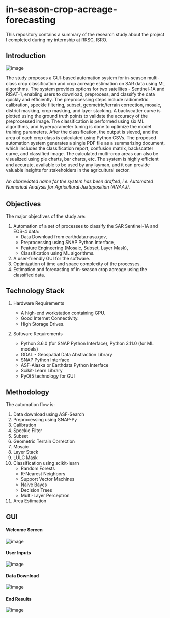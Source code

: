 # in-season-crop-acreage-forecasting
This repository contains a summary of the research study about the project I completed during my internship at RRSC, ISRO.

## Introduction
![image](https://github.com/aggarwalradhika29/in-season-crop-acreage-forecasting/assets/91591831/d7a2be5c-7b30-4e62-ae01-b575c296acb4)

The study proposes a GUI-based automation system for in-season multi-class crop classification and crop acreage estimation on SAR data using ML algorithms. The system provides options for two satellites - Sentinel-1A and RISAT-1, enabling users to download, preprocess, and classify the data quickly and efficiently. The preprocessing steps include radiometric calibration, speckle filtering, subset, geometric/terrain correction, mosaic, district masking, crop masking, and layer stacking. A backscatter curve is plotted using the ground truth points to validate the accuracy of the preprocessed image. The classification is performed using six ML algorithms, and hyperparameter tuning is done to optimize the model training parameters. After the classification, the output is sieved, and the area of each crop class is calculated using Python CSVs. The proposed automation system generates a single PDF file as a summarizing document, which includes the classification report, confusion matrix, backscatter curve, and classified image. The calculated multi-crop areas can also be visualized using pie charts, bar charts, etc. The system is highly efficient and accurate, available to be used by any layman, and it can provide valuable insights for stakeholders in the agricultural sector.

###### An abbreviated name for the system has been drafted, i.e. Automated Numerical Analysis for Agricultural Juxtaposition (ANAAJ).

## Objectives
The major objectives of the study are:
1.	Automation of a set of processes to classify the SAR Sentinel-1A and EOS-4 data:
      - Data Download from earthdata.nasa.gov,
      - Preprocessing using SNAP Python Interface,
      - Feature Engineering (Mosaic, Subset, Layer Mask),
      - Classification using ML algorithms.
2.	A user-friendly GUI for the software.
3.	Optimization of time and space complexity of the processes.
4.	Estimation and forecasting of in-season crop acreage using the classified data.

## Technology Stack
1.	Hardware Requirements
      - A high-end workstation containing GPU.
      - Good Internet Connectivity.
      - High Storage Drives.
        
2.	Software Requirements
      - Python 3.6.0 (for SNAP Python Interface), Python 3.11.0 (for ML models)
      - GDAL - Geospatial Data Abstraction Library
      - SNAP Python Interface
      - ASF-Alaska or Earthdata Python Interface
      - Scikit-Learn Library
      - PyQt5 technology for GUI

## Methodology
The automation flow is:
1.	Data download using ASF-Search
2.	Preprocessing using SNAP-Py
3.	Calibration
4.	Speckle Filter
5.	Subset
6.	Geometric Terrain Correction
7.	Mosaic
8.	Layer Stack
9.	LULC Mask
10.	Classification using scikit-learn
      - Random Forests
      - K-Nearest Neighbors
      - Support Vector Machines
      - Naive Bayes
      - Decision Trees
      - Multi-Layer Perceptron
12.	Area Estimation

## GUI
#### Welcome Screen
![image](https://github.com/aggarwalradhika29/in-season-crop-acreage-forecasting/assets/91591831/bf08e8a0-9780-4819-ad43-3e35f7e411d6)

#### User Inputs
![image](https://github.com/aggarwalradhika29/in-season-crop-acreage-forecasting/assets/91591831/99162804-d4f5-43b0-b472-1de58f339933)

#### Data Download
![image](https://github.com/aggarwalradhika29/in-season-crop-acreage-forecasting/assets/91591831/202f194e-a3d3-4d6c-9a4f-f15d7d622959)

#### End Results
![image](https://github.com/aggarwalradhika29/in-season-crop-acreage-forecasting/assets/91591831/12a4fb73-8e2b-4a67-a33c-8db20397949c)
